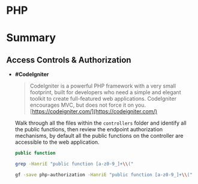 # PHP

# Summary

## Access Controls & Authorization

- **#CodeIgniter**
    
    > CodeIgniter is a powerful PHP framework with a very small footprint, built for developers who need a simple and elegant toolkit to create full-featured web applications. CodeIgniter encourages MVC, but does not force it on you. [https://codeigniter.com/](https://codeigniter.com/)
    > 
    
    Walk through all the files within the `controllers` folder and identify all the public functions, then review the endpoint authorization mechanisms, by default all the public functions on the controller are accessible to the web application. 
    
    ```php
    public function
    ```
    
    ```bash
    grep -HanriE "public function [a-z0-9_]+\\("
    ```
    
    ```bash
    gf -save php-authorization -HanriE "public function [a-z0-9_]+\\("
    ```